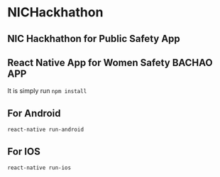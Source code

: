 # NICHackhathon
## NIC Hackhathon for Public Safety App
## React Native App for Women Safety BACHAO APP
It is simply run `npm install`

## For Android
`react-native run-android`

## For IOS
`react-native run-ios`
